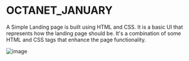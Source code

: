 # OCTANET_JANUARY
A Simple Landing page is built using HTML and CSS. It is a basic UI that represents how the landing page should be.
It's a combination of some HTML and CSS tags that enhance the page functionality.

![image](https://github.com/dipesh-17/OCTANET_JANUARY/assets/75944150/e31987bd-2c35-4a6d-966c-5f0854bf42eb)
